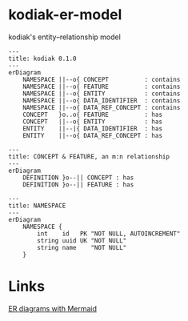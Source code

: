 # kodiak-er-model
kodiak's entity–relationship model

```mermaid
---
title: kodiak 0.1.0
---
erDiagram
    NAMESPACE ||--o{ CONCEPT          : contains
    NAMESPACE ||--o{ FEATURE          : contains
    NAMESPACE ||--o{ ENTITY           : contains
    NAMESPACE ||--o{ DATA_IDENTIFIER  : contains
    NAMESPACE ||--o{ DATA_REF_CONCEPT : contains
    CONCEPT   }o..o{ FEATURE          : has
    CONCEPT   ||--o{ ENTITY           : has
    ENTITY    ||--|{ DATA_IDENTIFIER  : has
    ENTITY    ||--o{ DATA_REF_CONCEPT : has
```

```mermaid
---
title: CONCEPT & FEATURE, an m:n relationship
---
erDiagram
    DEFINITION }o--|| CONCEPT : has
    DEFINITION }o--|| FEATURE : has
```

```mermaid
---
title: NAMESPACE
---
erDiagram
    NAMESPACE {
        int    id   PK "NOT NULL, AUTOINCREMENT"
        string uuid UK "NOT NULL"
        string name    "NOT NULL"
    }
```

# Links

[ER diagrams with Mermaid](https://mermaid.js.org/syntax/entityRelationshipDiagram.html)

